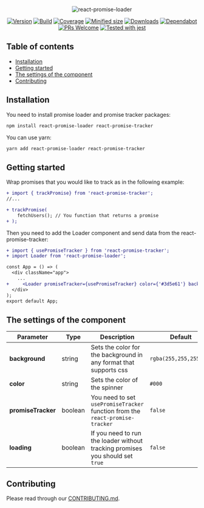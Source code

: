 <div align="center">

![react-promise-loader](https://repository-images.githubusercontent.com/236146663/28c41100-3f90-11ea-9922-a1ed44b60cbe)

[![Version](https://img.shields.io/npm/v/react-promise-loader)](https://www.npmjs.com/package/react-promise-loader)
[![Build](https://travis-ci.org/awibox/react-promise-loader.svg?branch=master)](https://travis-ci.org/awibox/react-promise-loader)
[![Coverage](https://coveralls.io/repos/github/awibox/react-promise-loader/badge.svg?branch=master)](https://coveralls.io/github/awibox/react-promise-loader?branch=master)
[![Minified size](https://img.shields.io/bundlephobia/min/react-promise-loader)](https://github.com/awibox/react-promise-loader/blob/master/LICENSE)
[![Downloads](https://img.shields.io/npm/dm/react-promise-loader)](https://www.npmjs.com/package/react-promise-loader)
[![Dependabot](https://api.dependabot.com/badges/status?host=github&repo=awibox/react-promise-loader)](https://dependabot.com)
[![PRs Welcome](https://img.shields.io/badge/PRs-welcome-brightgreen.svg)](https://github.com/awibox/react-promise-loader/pulls)
[![Tested with jest](https://img.shields.io/badge/tested_with-jest-99424f.svg)](https://github.com/facebook/jest)

</div>

## Table of contents
* [Installation](#installation)
* [Getting started](#gettingstarted)
* [The settings of the component](#settings)
* [Contributing](#contributing)

<a name="installation"></a>
## Installation
You need to install promise loader and promise tracker packages:
```bash
npm install react-promise-loader react-promise-tracker
```
You can use yarn:
```bash
yarn add react-promise-loader react-promise-tracker
```
<a name="gettingstarted"></a>
## Getting started
Wrap promises that you would like to track as in the following example:
```diff
+ import { trackPromise} from 'react-promise-tracker';
//...

+ trackPromise(
    fetchUsers(); // You function that returns a promise
+ );
```
Then you need to add the Loader component and send data from the react-promise-tracker:
```diff
+ import { usePromiseTracker } from 'react-promise-tracker';
+ import Loader from 'react-promise-loader';

const App = () => (
  <div className="app">
    ...
+     <Loader promiseTracker={usePromiseTracker} color={'#3d5e61'} background={'rgba(255,255,255,.5)'} />
  </div>
);
export default App;
```

<a name="settings"></a>
## The settings of the component
|Parameter|Type|Description|Default|
|--------------------|--------|-----------|-------|
|**background**|string|Sets the color for the background in any format that supports css|``` rgba(255,255,255,.5) ```|
|**color**|string|Sets the color of the spinner|``` #000 ```|
|**promiseTracker**|boolean|You need to set ```usePromiseTracker``` function from the ```react-promise-tracker```|``` false ```|
|**loading**|boolean|If you need to run the loader without tracking promises you should set ```true```|``` false ```|

<a name="contributing"></a>
## Contributing
Please read through our [CONTRIBUTING.md](/.github/CONTRIBUTING.md).
